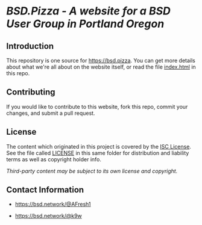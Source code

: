 # _BSD.Pizza - A website for a BSD User Group in Portland Oregon_

## Introduction

This repository is one source for <https://bsd.pizza>. You can get
more details about what we're all about on the website itself, or read
the file
[index.html](https://github.com/k9w/bsdpizza/blob/main/index.html) in
this repo.

## Contributing

If you would like to contribute to this website, fork this repo,
commit your changes, and submit a pull request.

## License

The content which originated in this project is covered by the [ISC
License](https://choosealicense.com/licenses/isc). See the file called
[LICENSE](https://github.com/k9w/bsd.pizza/blob/main/LICENSE)
in this same folder for distribution and liability terms as well as
copyright holder info.

_Third-party content may be subject to its own license and copyright._

## Contact Information

 - <https://bsd.network/@AFresh1>

 - <https://bsd.network/@k9w>

